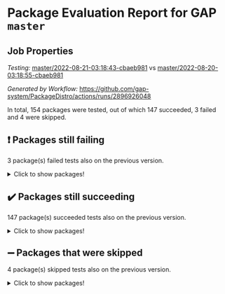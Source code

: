# Package Evaluation Report for GAP `master`

## Job Properties

*Testing:* [master/2022-08-21-03:18:43-cbaeb981](https://github.com/gap-system/PackageDistro/blob/data/reports/master/2022-08-21-03:18:43-cbaeb981) vs [master/2022-08-20-03:18:55-cbaeb981](https://github.com/gap-system/PackageDistro/blob/data/reports/master/2022-08-20-03:18:55-cbaeb981)

*Generated by Workflow:* https://github.com/gap-system/PackageDistro/actions/runs/2896926048

In total, 154 packages were tested, out of which 147 succeeded, 3 failed and 4 were skipped.

## :exclamation: Packages still failing

3 package(s) failed tests also on the previous version.
<details><summary>Click to show packages!</summary>

- francy 1.2.4 [(failure)](https://github.com/gap-system/PackageDistro/runs/7935877572?check_suite_focus=true)
- packagemanager 1.3 [(failure)](https://github.com/gap-system/PackageDistro/runs/7935878599?check_suite_focus=true)
- recog 1.3.2 [(failure)](https://github.com/gap-system/PackageDistro/runs/7935878768?check_suite_focus=true)
</details>

## :heavy_check_mark: Packages still succeeding

147 package(s) succeeded tests also on the previous version.
<details><summary>Click to show packages!</summary>

- 4ti2interface 2022.08-03 [(success)](https://github.com/gap-system/PackageDistro/runs/7935876426?check_suite_focus=true)
- ace 5.5 [(success)](https://github.com/gap-system/PackageDistro/runs/7935876446?check_suite_focus=true)
- aclib 1.3.2 [(success)](https://github.com/gap-system/PackageDistro/runs/7935876465?check_suite_focus=true)
- agt 0.2 [(success)](https://github.com/gap-system/PackageDistro/runs/7935876483?check_suite_focus=true)
- alnuth 3.2.1 [(success)](https://github.com/gap-system/PackageDistro/runs/7935876502?check_suite_focus=true)
- anupq 3.2.6 [(success)](https://github.com/gap-system/PackageDistro/runs/7935876515?check_suite_focus=true)
- atlasrep 2.1.4 [(success)](https://github.com/gap-system/PackageDistro/runs/7935876534?check_suite_focus=true)
- autodoc 2022.07.10 [(success)](https://github.com/gap-system/PackageDistro/runs/7935876546?check_suite_focus=true)
- automata 1.15 [(success)](https://github.com/gap-system/PackageDistro/runs/7935876558?check_suite_focus=true)
- automgrp 1.3.2 [(success)](https://github.com/gap-system/PackageDistro/runs/7935876570?check_suite_focus=true)
- autpgrp 1.11 [(success)](https://github.com/gap-system/PackageDistro/runs/7935876577?check_suite_focus=true)
- cap 2022.08-05 [(success)](https://github.com/gap-system/PackageDistro/runs/7935876585?check_suite_focus=true)
- caratinterface 2.3.4 [(success)](https://github.com/gap-system/PackageDistro/runs/7935876599?check_suite_focus=true)
- cddinterface 2022.08.11 [(success)](https://github.com/gap-system/PackageDistro/runs/7935876607?check_suite_focus=true)
- circle 1.6.5 [(success)](https://github.com/gap-system/PackageDistro/runs/7935876623?check_suite_focus=true)
- classicpres 1.22 [(success)](https://github.com/gap-system/PackageDistro/runs/7935876637?check_suite_focus=true)
- cohomolo 1.6.10 [(success)](https://github.com/gap-system/PackageDistro/runs/7935876669?check_suite_focus=true)
- congruence 1.2.4 [(success)](https://github.com/gap-system/PackageDistro/runs/7935876705?check_suite_focus=true)
- corelg 1.56 [(success)](https://github.com/gap-system/PackageDistro/runs/7935876761?check_suite_focus=true)
- crime 1.6 [(success)](https://github.com/gap-system/PackageDistro/runs/7935876819?check_suite_focus=true)
- crisp 1.4.5 [(success)](https://github.com/gap-system/PackageDistro/runs/7935876889?check_suite_focus=true)
- crypting 0.10 [(success)](https://github.com/gap-system/PackageDistro/runs/7935876947?check_suite_focus=true)
- cryst 4.1.25 [(success)](https://github.com/gap-system/PackageDistro/runs/7935877022?check_suite_focus=true)
- crystcat 1.1.10 [(success)](https://github.com/gap-system/PackageDistro/runs/7935877070?check_suite_focus=true)
- ctbllib 1.3.4 [(success)](https://github.com/gap-system/PackageDistro/runs/7935877098?check_suite_focus=true)
- cubefree 1.19 [(success)](https://github.com/gap-system/PackageDistro/runs/7935877123?check_suite_focus=true)
- curlinterface 2.2.3 [(success)](https://github.com/gap-system/PackageDistro/runs/7935877143?check_suite_focus=true)
- cvec 2.7.6 [(success)](https://github.com/gap-system/PackageDistro/runs/7935877166?check_suite_focus=true)
- datastructures 0.2.7 [(success)](https://github.com/gap-system/PackageDistro/runs/7935877191?check_suite_focus=true)
- deepthought 1.0.5 [(success)](https://github.com/gap-system/PackageDistro/runs/7935877212?check_suite_focus=true)
- design 1.7 [(success)](https://github.com/gap-system/PackageDistro/runs/7935877239?check_suite_focus=true)
- difsets 2.3.1 [(success)](https://github.com/gap-system/PackageDistro/runs/7935877268?check_suite_focus=true)
- digraphs 1.5.3 [(success)](https://github.com/gap-system/PackageDistro/runs/7935877301?check_suite_focus=true)
- edim 1.3.5 [(success)](https://github.com/gap-system/PackageDistro/runs/7935877340?check_suite_focus=true)
- example 4.3.2 [(success)](https://github.com/gap-system/PackageDistro/runs/7935877369?check_suite_focus=true)
- examplesforhomalg 2022.08-02 [(success)](https://github.com/gap-system/PackageDistro/runs/7935877393?check_suite_focus=true)
- factint 1.6.3 [(success)](https://github.com/gap-system/PackageDistro/runs/7935877426?check_suite_focus=true)
- ferret 1.0.8 [(success)](https://github.com/gap-system/PackageDistro/runs/7935877457?check_suite_focus=true)
- fga 1.4.0 [(success)](https://github.com/gap-system/PackageDistro/runs/7935877473?check_suite_focus=true)
- fining 1.5 [(success)](https://github.com/gap-system/PackageDistro/runs/7935877485?check_suite_focus=true)
- float 1.0.3 [(success)](https://github.com/gap-system/PackageDistro/runs/7935877502?check_suite_focus=true)
- format 1.4.3 [(success)](https://github.com/gap-system/PackageDistro/runs/7935877520?check_suite_focus=true)
- forms 1.2.8 [(success)](https://github.com/gap-system/PackageDistro/runs/7935877531?check_suite_focus=true)
- fplsa 1.2.5 [(success)](https://github.com/gap-system/PackageDistro/runs/7935877543?check_suite_focus=true)
- fr 2.4.10 [(success)](https://github.com/gap-system/PackageDistro/runs/7935877561?check_suite_focus=true)
- fwtree 1.3 [(success)](https://github.com/gap-system/PackageDistro/runs/7935877590?check_suite_focus=true)
- gapdoc 1.6.6 [(success)](https://github.com/gap-system/PackageDistro/runs/7935877608?check_suite_focus=true)
- gauss 2022.08-04 [(success)](https://github.com/gap-system/PackageDistro/runs/7935877633?check_suite_focus=true)
- gaussforhomalg 2022.08-02 [(success)](https://github.com/gap-system/PackageDistro/runs/7935877651?check_suite_focus=true)
- gbnp 1.0.5 [(success)](https://github.com/gap-system/PackageDistro/runs/7935877667?check_suite_focus=true)
- generalizedmorphismsforcap 2022.05-01 [(success)](https://github.com/gap-system/PackageDistro/runs/7935877700?check_suite_focus=true)
- genss 1.6.7 [(success)](https://github.com/gap-system/PackageDistro/runs/7935877715?check_suite_focus=true)
- gradedmodules 2022.08-02 [(success)](https://github.com/gap-system/PackageDistro/runs/7935877730?check_suite_focus=true)
- gradedringforhomalg 2022.08-02 [(success)](https://github.com/gap-system/PackageDistro/runs/7935877746?check_suite_focus=true)
- grape 4.8.5 [(success)](https://github.com/gap-system/PackageDistro/runs/7935877766?check_suite_focus=true)
- groupoids 1.71 [(success)](https://github.com/gap-system/PackageDistro/runs/7935877784?check_suite_focus=true)
- grpconst 2.6.2 [(success)](https://github.com/gap-system/PackageDistro/runs/7935877803?check_suite_focus=true)
- guarana 0.96.3 [(success)](https://github.com/gap-system/PackageDistro/runs/7935877823?check_suite_focus=true)
- guava 3.16 [(success)](https://github.com/gap-system/PackageDistro/runs/7935877840?check_suite_focus=true)
- hap 1.47 [(success)](https://github.com/gap-system/PackageDistro/runs/7935877856?check_suite_focus=true)
- hapcryst 0.1.15 [(success)](https://github.com/gap-system/PackageDistro/runs/7935877879?check_suite_focus=true)
- hecke 1.5.3 [(success)](https://github.com/gap-system/PackageDistro/runs/7935877891?check_suite_focus=true)
- help 3.5 [(success)](https://github.com/gap-system/PackageDistro/runs/7935877910?check_suite_focus=true)
- homalg 2022.08-03 [(success)](https://github.com/gap-system/PackageDistro/runs/7935877925?check_suite_focus=true)
- homalgtocas 2022.08-02 [(success)](https://github.com/gap-system/PackageDistro/runs/7935877937?check_suite_focus=true)
- idrel 2.44 [(success)](https://github.com/gap-system/PackageDistro/runs/7935877953?check_suite_focus=true)
- images 1.3.1 [(success)](https://github.com/gap-system/PackageDistro/runs/7935877969?check_suite_focus=true)
- intpic 0.3.0 [(success)](https://github.com/gap-system/PackageDistro/runs/7935877981?check_suite_focus=true)
- io 4.7.2 [(success)](https://github.com/gap-system/PackageDistro/runs/7935877994?check_suite_focus=true)
- io_forhomalg 2022.08-03 [(success)](https://github.com/gap-system/PackageDistro/runs/7935878006?check_suite_focus=true)
- irredsol 1.4.3 [(success)](https://github.com/gap-system/PackageDistro/runs/7935878014?check_suite_focus=true)
- json 2.1.0 [(success)](https://github.com/gap-system/PackageDistro/runs/7935878039?check_suite_focus=true)
- jupyterkernel 1.4.1 [(success)](https://github.com/gap-system/PackageDistro/runs/7935878058?check_suite_focus=true)
- jupyterviz 1.5.6 [(success)](https://github.com/gap-system/PackageDistro/runs/7935878069?check_suite_focus=true)
- kan 1.34 [(success)](https://github.com/gap-system/PackageDistro/runs/7935878085?check_suite_focus=true)
- kbmag 1.5.9 [(success)](https://github.com/gap-system/PackageDistro/runs/7935878103?check_suite_focus=true)
- laguna 3.9.5 [(success)](https://github.com/gap-system/PackageDistro/runs/7935878135?check_suite_focus=true)
- liealgdb 2.2.1 [(success)](https://github.com/gap-system/PackageDistro/runs/7935878153?check_suite_focus=true)
- liepring 2.7 [(success)](https://github.com/gap-system/PackageDistro/runs/7935878171?check_suite_focus=true)
- liering 2.4.2 [(success)](https://github.com/gap-system/PackageDistro/runs/7935878194?check_suite_focus=true)
- linearalgebraforcap 2022.08-03 [(success)](https://github.com/gap-system/PackageDistro/runs/7935878216?check_suite_focus=true)
- localizeringforhomalg 2022.08-02 [(success)](https://github.com/gap-system/PackageDistro/runs/7935878241?check_suite_focus=true)
- loops 3.4.2 [(success)](https://github.com/gap-system/PackageDistro/runs/7935878265?check_suite_focus=true)
- lpres 1.0.3 [(success)](https://github.com/gap-system/PackageDistro/runs/7935878286?check_suite_focus=true)
- majoranaalgebras 1.4 [(success)](https://github.com/gap-system/PackageDistro/runs/7935878303?check_suite_focus=true)
- mapclass 1.4.5 [(success)](https://github.com/gap-system/PackageDistro/runs/7935878325?check_suite_focus=true)
- matgrp 0.70 [(success)](https://github.com/gap-system/PackageDistro/runs/7935878354?check_suite_focus=true)
- matricesforhomalg 2022.08-02 [(success)](https://github.com/gap-system/PackageDistro/runs/7935878384?check_suite_focus=true)
- modisom 2.5.3 [(success)](https://github.com/gap-system/PackageDistro/runs/7935878406?check_suite_focus=true)
- modulepresentationsforcap 2022.08-02 [(success)](https://github.com/gap-system/PackageDistro/runs/7935878431?check_suite_focus=true)
- modules 2022.08-03 [(success)](https://github.com/gap-system/PackageDistro/runs/7935878447?check_suite_focus=true)
- monoidalcategories 2022.08-03 [(success)](https://github.com/gap-system/PackageDistro/runs/7935878466?check_suite_focus=true)
- nconvex 2020.11-04 [(success)](https://github.com/gap-system/PackageDistro/runs/7935878482?check_suite_focus=true)
- nilmat 1.4.2 [(success)](https://github.com/gap-system/PackageDistro/runs/7935878493?check_suite_focus=true)
- nock 1.5 [(success)](https://github.com/gap-system/PackageDistro/runs/7935878506?check_suite_focus=true)
- normalizinterface 1.3.4 [(success)](https://github.com/gap-system/PackageDistro/runs/7935878517?check_suite_focus=true)
- nq 2.5.8 [(success)](https://github.com/gap-system/PackageDistro/runs/7935878531?check_suite_focus=true)
- numericalsgps 1.3.1 [(success)](https://github.com/gap-system/PackageDistro/runs/7935878546?check_suite_focus=true)
- openmath 11.5.1 [(success)](https://github.com/gap-system/PackageDistro/runs/7935878559?check_suite_focus=true)
- orb 4.8.5 [(success)](https://github.com/gap-system/PackageDistro/runs/7935878574?check_suite_focus=true)
- patternclass 2.4.2 [(success)](https://github.com/gap-system/PackageDistro/runs/7935878616?check_suite_focus=true)
- permut 2.0.4 [(success)](https://github.com/gap-system/PackageDistro/runs/7935878631?check_suite_focus=true)
- polenta 1.3.10 [(success)](https://github.com/gap-system/PackageDistro/runs/7935878649?check_suite_focus=true)
- polymaking 0.8.6 [(success)](https://github.com/gap-system/PackageDistro/runs/7935878665?check_suite_focus=true)
- primgrp 3.4.2 [(success)](https://github.com/gap-system/PackageDistro/runs/7935878677?check_suite_focus=true)
- profiling 2.5.0 [(success)](https://github.com/gap-system/PackageDistro/runs/7935878687?check_suite_focus=true)
- qpa 1.34 [(success)](https://github.com/gap-system/PackageDistro/runs/7935878700?check_suite_focus=true)
- quagroup 1.8.3 [(success)](https://github.com/gap-system/PackageDistro/runs/7935878713?check_suite_focus=true)
- radiroot 2.9 [(success)](https://github.com/gap-system/PackageDistro/runs/7935878729?check_suite_focus=true)
- rcwa 4.7.0 [(success)](https://github.com/gap-system/PackageDistro/runs/7935878738?check_suite_focus=true)
- rds 1.8 [(success)](https://github.com/gap-system/PackageDistro/runs/7935878749?check_suite_focus=true)
- repndecomp 1.2.1 [(success)](https://github.com/gap-system/PackageDistro/runs/7935878802?check_suite_focus=true)
- repsn 3.1.0 [(success)](https://github.com/gap-system/PackageDistro/runs/7935878868?check_suite_focus=true)
- resclasses 4.7.3 [(success)](https://github.com/gap-system/PackageDistro/runs/7935878947?check_suite_focus=true)
- ringsforhomalg 2022.08-03 [(success)](https://github.com/gap-system/PackageDistro/runs/7935879016?check_suite_focus=true)
- sco 2022.08-02 [(success)](https://github.com/gap-system/PackageDistro/runs/7935879113?check_suite_focus=true)
- scscp 2.3.1 [(success)](https://github.com/gap-system/PackageDistro/runs/7935879191?check_suite_focus=true)
- semigroups 5.0.2 [(success)](https://github.com/gap-system/PackageDistro/runs/7935879275?check_suite_focus=true)
- sglppow 2.2 [(success)](https://github.com/gap-system/PackageDistro/runs/7935879313?check_suite_focus=true)
- sgpviz 0.999.5 [(success)](https://github.com/gap-system/PackageDistro/runs/7935879333?check_suite_focus=true)
- simpcomp 2.1.14 [(success)](https://github.com/gap-system/PackageDistro/runs/7935879354?check_suite_focus=true)
- singular 2020.12.18 [(success)](https://github.com/gap-system/PackageDistro/runs/7935879363?check_suite_focus=true)
- sla 1.5.3 [(success)](https://github.com/gap-system/PackageDistro/runs/7935879398?check_suite_focus=true)
- smallgrp 1.5 [(success)](https://github.com/gap-system/PackageDistro/runs/7935879419?check_suite_focus=true)
- smallsemi 0.6.13 [(success)](https://github.com/gap-system/PackageDistro/runs/7935879449?check_suite_focus=true)
- sonata 2.9.4 [(success)](https://github.com/gap-system/PackageDistro/runs/7935879486?check_suite_focus=true)
- sophus 1.27 [(success)](https://github.com/gap-system/PackageDistro/runs/7935879511?check_suite_focus=true)
- spinsym 1.5.2 [(success)](https://github.com/gap-system/PackageDistro/runs/7935879547?check_suite_focus=true)
- standardff 0.9.4 [(success)](https://github.com/gap-system/PackageDistro/runs/7935879584?check_suite_focus=true)
- symbcompcc 1.3.2 [(success)](https://github.com/gap-system/PackageDistro/runs/7935879630?check_suite_focus=true)
- thelma 1.3 [(success)](https://github.com/gap-system/PackageDistro/runs/7935879697?check_suite_focus=true)
- tomlib 1.2.9 [(success)](https://github.com/gap-system/PackageDistro/runs/7935879735?check_suite_focus=true)
- toolsforhomalg 2022.08-02 [(success)](https://github.com/gap-system/PackageDistro/runs/7935879753?check_suite_focus=true)
- toric 1.9.5 [(success)](https://github.com/gap-system/PackageDistro/runs/7935879772?check_suite_focus=true)
- toricvarieties 2022.07.13 [(success)](https://github.com/gap-system/PackageDistro/runs/7935879788?check_suite_focus=true)
- transgrp 3.6.3 [(success)](https://github.com/gap-system/PackageDistro/runs/7935879803?check_suite_focus=true)
- ugaly 4.0.3 [(success)](https://github.com/gap-system/PackageDistro/runs/7935879815?check_suite_focus=true)
- unipot 1.5 [(success)](https://github.com/gap-system/PackageDistro/runs/7935879823?check_suite_focus=true)
- unitlib 4.1.0 [(success)](https://github.com/gap-system/PackageDistro/runs/7935879832?check_suite_focus=true)
- utils 0.76 [(success)](https://github.com/gap-system/PackageDistro/runs/7935879840?check_suite_focus=true)
- uuid 0.7 [(success)](https://github.com/gap-system/PackageDistro/runs/7935879853?check_suite_focus=true)
- walrus 0.9991 [(success)](https://github.com/gap-system/PackageDistro/runs/7935879864?check_suite_focus=true)
- wedderga 4.10.2 [(success)](https://github.com/gap-system/PackageDistro/runs/7935879877?check_suite_focus=true)
- xmod 2.88 [(success)](https://github.com/gap-system/PackageDistro/runs/7935879893?check_suite_focus=true)
- xmodalg 1.22 [(success)](https://github.com/gap-system/PackageDistro/runs/7935879910?check_suite_focus=true)
- yangbaxter 0.10.1 [(success)](https://github.com/gap-system/PackageDistro/runs/7935879922?check_suite_focus=true)
- zeromqinterface 0.14 [(success)](https://github.com/gap-system/PackageDistro/runs/7935879934?check_suite_focus=true)
</details>

## :heavy_minus_sign: Packages that were skipped

4 package(s) skipped tests also on the previous version.
<details><summary>Click to show packages!</summary>

- browse 1.8.14 [(skipped)](https://github.com/gap-system/PackageDistro/runs/7935832073?check_suite_focus=true)
- itc 1.5.1 [(skipped)](https://github.com/gap-system/PackageDistro/runs/7935832073?check_suite_focus=true)
- polycyclic 2.16 [(skipped)](https://github.com/gap-system/PackageDistro/runs/7935832073?check_suite_focus=true)
- xgap 4.31 [(skipped)](https://github.com/gap-system/PackageDistro/runs/7935832073?check_suite_focus=true)
</details>

